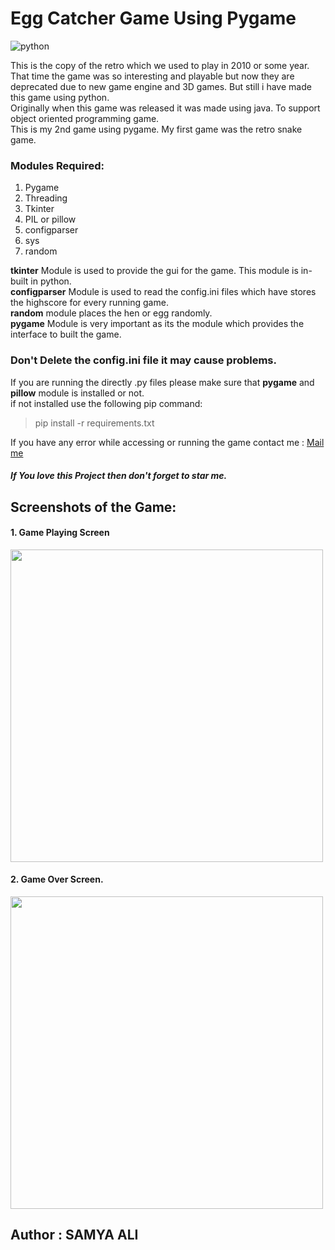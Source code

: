# Egg Catcher Game Using Pygame

![python](https://img.shields.io/badge/python-v3.9.10-red?style=flat-square&logo=python)

<p align="left">
		This is the copy of the retro which we used to play in 2010 or some year. That time the game was so interesting and playable but now they are deprecated due to new game engine and 3D games. But still i have made this game using python. <br />
		Originally when this game was released it was made using java. To support object oriented programming game.<br />
		This is my 2nd game using pygame. My first game was the retro snake game.<br />
	</p>

### Modules Required:

1. Pygame
2. Threading
3. Tkinter
4. PIL or pillow
5. configparser
6. sys
7. random

**tkinter** Module is used to provide the gui for the game. This module is in-built in python.
<br />
**configparser** Module is used to read the config.ini files which have stores the highscore for every running game.
<br />
**random** module places the hen or egg randomly.
<br />
**pygame** Module is very important as its the module which provides the interface to built the game.
<br />

### Don't Delete the config.ini file it may cause problems.

If you are running the directly .py files please make sure that **pygame** and **pillow** module is installed or not.<br />
if not installed use the following pip command:

> pip install -r requirements.txt

If you have any error while accessing or running the game contact me : [Mail me](mailto:samyaali648gmail.com)

##### If You love this Project then don't forget to star me.


## Screenshots of the Game:

<h4>1. Game Playing Screen</h4>
<img src="![2](https://github.com/user-attachments/assets/8c1c7f13-7802-4b4e-bf2a-414969122222)" width=500> <br />
<h4>2. Game Over Screen.</h4>
<img src="file:///C:/Users/SAMYA%20ALI/Downloads/1.jpg" width=500> <br />

## Author : SAMYA ALI
